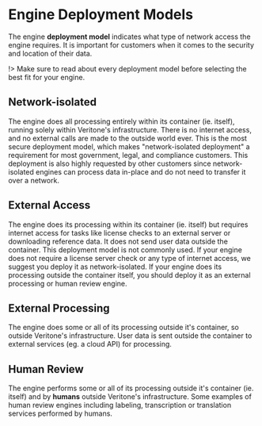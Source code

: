 # Engine Deployment Models

The engine **deployment model** indicates what type of network access the engine requires.
It is important for customers when it comes to the security and location of their data.

!> Make sure to read about every deployment model before selecting the best fit for your engine.

## Network-isolated

The engine does all processing entirely within its container (ie. itself), running solely within Veritone's infrastructure.
There is no internet access, and no external calls are made to the outside world ever.
This is the most secure deployment model, which makes "network-isolated deployment" a requirement for most government, legal, and compliance customers.
This deployment is also highly requested by other customers since network-isolated engines can process data in-place and do not need to transfer it over a network.

## External Access

The engine does its processing within its container (ie. itself) but requires internet access for tasks like license checks to an external server or downloading reference data.
It does not send user data outside the container.
This deployment model is not commonly used.
If your engine does not require a license server check or any type of internet access, we suggest you deploy it as network-isolated.
If your engine does its processing outside the container itself, you should deploy it as an external processing or human review engine.

## External Processing

The engine does some or all of its processing outside it's container, so outside Veritone's infrastructure.
User data is sent outside the container to external services (eg. a cloud API) for processing.

## Human Review

The engine performs some or all of its processing outside it's container (ie. itself) and by **humans** outside Veritone's infrastructure.
Some examples of human review engines including labeling, transcription or translation services performed by humans.
